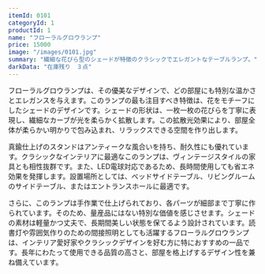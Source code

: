 ```yaml
---
itemId: 0101
categoryId: 1
productId: 1
name: "フローラルグロウランプ"
price: 15000
image: "/images/0101.jpg"
summary: "繊細な花びら型のシェードが特徴のクラシックでエレガントなテーブルランプ。" 
darkData: "在庫残り　３点"
---
```


フローラルグロウランプは、その優美なデザインで、どの部屋にも特別な温かさとエレガンスを与えます。このランプの最も注目すべき特徴は、花をモチーフにしたシェードのデザインです。シェードの形状は、一枚一枚の花びらを丁寧に表現し、繊細なカーブが光を柔らかく拡散します。この拡散光効果により、部屋全体が柔らかい明かりで包み込まれ、リラックスできる空間を作り出します。

真鍮仕上げのスタンドはアンティークな風合いを持ち、耐久性にも優れています。クラシックなインテリアに最適なこのランプは、ヴィンテージスタイルの家具とも相性抜群です。また、LED電球対応であるため、長時間使用しても省エネ効果を発揮します。設置場所としては、ベッドサイドテーブル、リビングルームのサイドテーブル、またはエントランスホールに最適です。

さらに、このランプは手作業で仕上げられており、各パーツが細部まで丁寧に作られています。そのため、量産品にはない特別な価値を感じさせます。シェードの素材は軽量かつ丈夫で、長期間美しい状態を保てるよう設計されています。読書灯や雰囲気作りのための間接照明としても活躍するフローラルグロウランプは、インテリア愛好家やクラシックデザインを好む方に特におすすめの一品です。長年にわたって使用できる品質の高さと、部屋を格上げするデザイン性を兼ね備えています。
